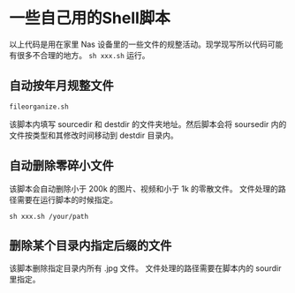 # 一些自己用的Shell脚本
以上代码是用在家里 Nas 设备里的一些文件的规整活动。现学现写所以代码可能有很多不合理的地方。
`sh xxx.sh` 运行。
## 自动按年月规整文件
```shell
fileorganize.sh
```
该脚本内填写 sourcedir 和 destdir 的文件夹地址。然后脚本会将 soursedir 内的文件按类型和其修改时间移动到 destdir 目录内。
## 自动删除零碎小文件
该脚本会自动删除小于 200k 的图片、视频和小于 1k 的零散文件。
文件处理的路径需要在运行脚本的时候指定。
```shell
sh xxx.sh /your/path
```
## 删除某个目录内指定后缀的文件
该脚本删除指定目录内所有 .jpg 文件。
文件处理的路径需要在脚本内的 sourdir 里指定。
